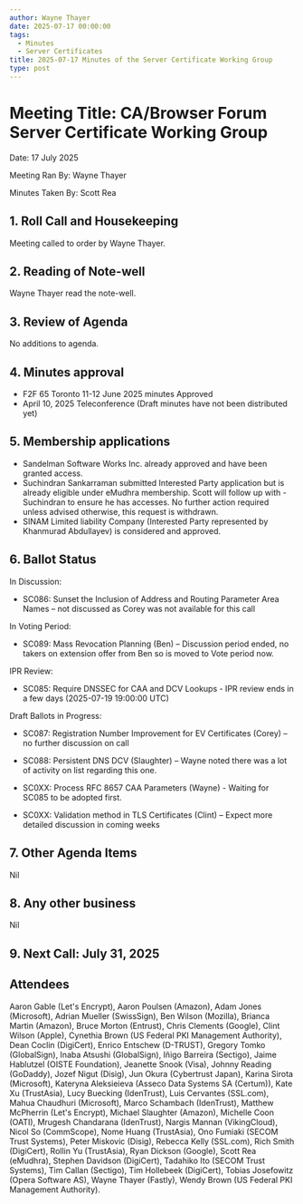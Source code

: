 ```yaml
---
author: Wayne Thayer
date: 2025-07-17 00:00:00
tags:
  - Minutes
  - Server Certificates
title: 2025-07-17 Minutes of the Server Certificate Working Group
type: post
---
```



# Meeting Title: CA/Browser Forum Server Certificate Working Group 

Date: 17 July 2025

Meeting Ran By: Wayne Thayer

Minutes Taken By: Scott Rea

## 1. Roll Call and Housekeeping

Meeting called to order by Wayne Thayer.

## 2. Reading of Note-well

Wayne Thayer read the note-well.

## 3. Review of Agenda

No additions to agenda.

## 4. Minutes approval

- F2F 65 Toronto 11-12 June 2025 minutes Approved
- April 10, 2025 Teleconference (Draft minutes have not been distributed yet)

## 5. Membership applications

- Sandelman Software Works Inc. already approved and have been granted access.
- Suchindran Sankarraman submitted Interested Party application but is already eligible under eMudhra membership. Scott will follow up with - Suchindran to ensure he has accesses. No further action required unless advised otherwise, this request is withdrawn.
- SINAM Limited liability Company (Interested Party represented by Khanmurad Abdullayev) is considered and approved.

## 6. Ballot Status

In Discussion:

- SC086: Sunset the Inclusion of Address and Routing Parameter Area Names – not discussed as Corey was not available for this call

In Voting Period:

- SC089: Mass Revocation Planning (Ben) – Discussion period ended, no takers on extension offer from Ben so is moved to Vote period now.

IPR Review:

- SC085: Require DNSSEC for CAA and DCV Lookups - IPR review ends in a few days (2025-07-19 19:00:00 UTC)

Draft Ballots in Progress:

- SC087: Registration Number Improvement for EV Certificates (Corey) – no further discussion on call

- SC088: Persistent DNS DCV (Slaughter) – Wayne noted there was a lot of activity on list regarding this one.

- SC0XX: Process RFC 8657 CAA Parameters (Wayne) - Waiting for SC085 to be adopted first.

- SC0XX: Validation method in TLS Certificates (Clint) – Expect more detailed discussion in coming weeks

## 7. Other Agenda Items

Nil

## 8. Any other business

Nil

## 9. Next Call: July 31, 2025

## Attendees

Aaron Gable (Let's Encrypt), Aaron Poulsen (Amazon), Adam Jones (Microsoft), Adrian Mueller (SwissSign), Ben Wilson (Mozilla), Brianca Martin (Amazon), Bruce Morton (Entrust), Chris Clements (Google), Clint Wilson (Apple), Cynethia Brown (US Federal PKI Management Authority), Dean Coclin (DigiCert), Enrico Entschew (D-TRUST), Gregory Tomko (GlobalSign), Inaba Atsushi (GlobalSign), Iñigo Barreira (Sectigo), Jaime Hablutzel (OISTE Foundation), Jeanette Snook (Visa), Johnny Reading (GoDaddy), Jozef Nigut (Disig), Jun Okura (Cybertrust Japan), Karina Sirota (Microsoft), Kateryna Aleksieieva (Asseco Data Systems SA (Certum)), Kate Xu (TrustAsia), Lucy Buecking (IdenTrust), Luis Cervantes (SSL.com), Mahua Chaudhuri (Microsoft), Marco Schambach (IdenTrust), Matthew McPherrin (Let's Encrypt), Michael Slaughter (Amazon), Michelle Coon (OATI), Mrugesh Chandarana (IdenTrust), Nargis Mannan (VikingCloud), Nicol So (CommScope), Nome Huang (TrustAsia), Ono Fumiaki (SECOM Trust Systems), Peter Miskovic (Disig), Rebecca Kelly (SSL.com), Rich Smith (DigiCert), Rollin Yu (TrustAsia), Ryan Dickson (Google), Scott Rea (eMudhra), Stephen Davidson (DigiCert), Tadahiko Ito (SECOM Trust Systems), Tim Callan (Sectigo), Tim Hollebeek (DigiCert), Tobias Josefowitz (Opera Software AS), Wayne Thayer (Fastly), Wendy Brown (US Federal PKI Management Authority).